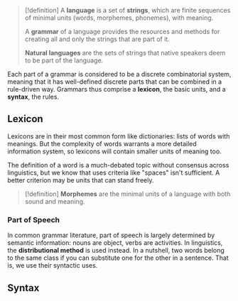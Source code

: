 >[!definition]
>A **language** is a set of **strings**, which are finite sequences of minimal units (words, morphemes, phonemes), with meaning.
>
>A **grammar** of a language provides the resources and methods for creating all and only the strings that are part of it.
>
>**Natural languages** are the sets of strings that native speakers deem to be part of the language.

Each part of a grammar is considered to be a discrete combinatorial system, meaning that it has well-defined discrete parts that can be combined in a rule-driven way. Grammars thus comprise a **lexicon**, the basic units, and a **syntax**, the rules.

## Lexicon

Lexicons are in their most common form like dictionaries: lists of words with meanings. But the complexity of words warrants a more detailed information system, so lexicons will contain smaller units of meaning too.

The definition of a word is a much-debated topic without consensus across linguistics, but we know that uses criteria like "spaces" isn't sufficient. A better criterion may be units that can stand freely.

>[!definition]
>**Morphemes** are the minimal units of a language with both sound and meaning.

### Part of Speech

In common grammar literature, part of speech is largely determined by semantic information: nouns are object, verbs are activities. In linguistics, the **distributional method** is used instead. In a nutshell, two words belong to the same class if you can substitute one for the other in a sentence. That is, we use their syntactic uses.


## Syntax

